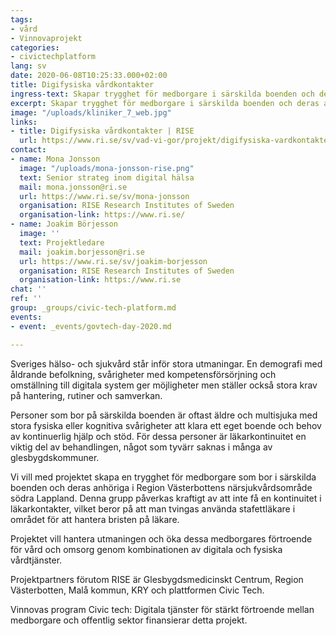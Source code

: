 ```yaml
---
tags:
- vård
- Vinnovaprojekt
categories:
- civictechplatform
lang: sv
date: 2020-06-08T10:25:33.000+02:00
title: Digifysiska vårdkontakter
ingress-text: Skapar trygghet för medborgare i särskilda boenden och deras anhöriga.
excerpt: Skapar trygghet för medborgare i särskilda boenden och deras anhöriga.
image: "/uploads/kliniker_7_web.jpg"
links:
- title: Digifysiska vårdkontakter | RISE
  url: https://www.ri.se/sv/vad-vi-gor/projekt/digifysiska-vardkontakter-okar-tryggheten-personer-pa-sarskilda-boenden
contact:
- name: Mona Jonsson
  image: "/uploads/mona-jonsson-rise.png"
  text: Senior strateg inom digital hälsa
  mail: mona.jonsson@ri.se
  url: https://www.ri.se/sv/mona-jonsson
  organisation: RISE Research Institutes of Sweden
  organisation-link: https://www.ri.se/
- name: Joakim Börjesson
  image: ''
  text: Projektledare
  mail: joakim.borjesson@ri.se
  url: https://www.ri.se/sv/joakim-borjesson
  organisation: RISE Research Institutes of Sweden
  organisation-link: https://www.ri.se
chat: ''
ref: ''
group: _groups/civic-tech-platform.md
events:
- event: _events/govtech-day-2020.md

---
```

Sveriges hälso- och sjukvård står inför stora utmaningar. En demografi med åldrande befolkning, svårigheter med kompetensförsörjning och omställning till digitala system ger möjligheter men ställer också stora krav på hantering, rutiner och samverkan.

Personer som bor på särskilda boenden är oftast äldre och multisjuka med stora fysiska eller kognitiva svårigheter att klara ett eget boende och behov av kontinuerlig hjälp och stöd. För dessa personer är läkarkontinuitet en viktig del av behandlingen, något som tyvärr saknas i många av glesbygdskommuner.

Vi vill med projektet skapa en trygghet för medborgare som bor i särskilda boenden och deras anhöriga i Region Västerbottens närsjukvårdsområde södra Lappland. Denna grupp påverkas kraftigt av att inte få en kontinuitet i läkarkontakter, vilket beror på att man tvingas använda stafettläkare i området för att hantera bristen på läkare.

Projektet vill hantera utmaningen och öka dessa medborgares förtroende för vård och omsorg genom kombinationen av digitala och fysiska vårdtjänster.

Projektpartners förutom RISE är Glesbygdsmedicinskt Centrum, Region Västerbotten, Malå kommun, KRY och plattformen Civic Tech.

Vinnovas program Civic tech: Digitala tjänster för stärkt förtroende mellan medborgare och offentlig sektor finansierar detta projekt.